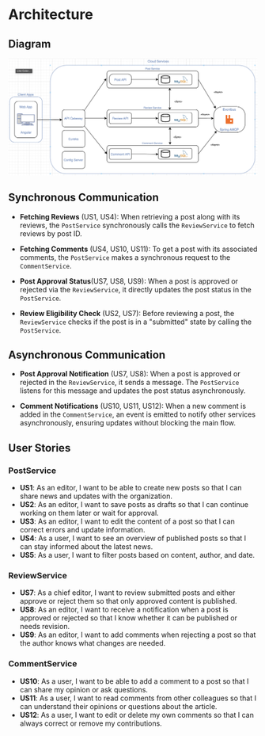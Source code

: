# Architecture

## Diagram
![Architecture Diagram](architecture.png)

## Synchronous Communication
- **Fetching Reviews** (US1, US4): When retrieving a post along with its reviews, the `PostService` synchronously calls the `ReviewService` to fetch reviews by post ID.  

- **Fetching Comments** (US4, US10, US11): To get a post with its associated comments, the `PostService` makes a synchronous request to the `CommentService`.  

- **Post Approval Status**(US7, US8, US9): When a post is approved or rejected via the `ReviewService`, it directly updates the post status in the `PostService`.  

- **Review Eligibility Check** (US2, US7): Before reviewing a post, the `ReviewService` checks if the post is in a "submitted" state by calling the `PostService`.  

## Asynchronous Communication
- **Post Approval Notification** (US7, US8): When a post is approved or rejected in the `ReviewService`, it sends a message. The `PostService` listens for this message and updates the post status asynchronously.

- **Comment Notifications** (US10, US11, US12): When a new comment is added in the `CommentService`, an event is emitted to notify other services asynchronously, ensuring updates without blocking the main flow.  

## User Stories

### PostService
- **US1**: As an editor, I want to be able to create new posts so that I can share news and updates with the organization.
- **US2**: As an editor, I want to save posts as drafts so that I can continue working on them later or wait for approval.
- **US3**: As an editor, I want to edit the content of a post so that I can correct errors and update information.
- **US4**: As a user, I want to see an overview of published posts so that I can stay informed about the latest news.
- **US5**: As a user, I want to filter posts based on content, author, and date.

### ReviewService
- **US7**: As a chief editor, I want to review submitted posts and either approve or reject them so that only approved content is published.
- **US8**: As an editor, I want to receive a notification when a post is approved or rejected so that I know whether it can be published or needs revision.
- **US9**: As an editor, I want to add comments when rejecting a post so that the author knows what changes are needed.

### CommentService
- **US10**: As a user, I want to be able to add a comment to a post so that I can share my opinion or ask questions.
- **US11**: As a user, I want to read comments from other colleagues so that I can understand their opinions or questions about the article.
- **US12**: As a user, I want to edit or delete my own comments so that I can always correct or remove my contributions.
